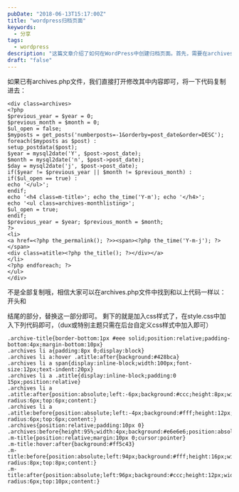 ```yaml
---
pubDate: "2018-06-13T15:17:00Z"
title: "wordpress归档页面"
keywords:
  - 分享
tags:
  - wordpress
description: "这篇文章介绍了如何在WordPress中创建归档页面。首先，需要在archives.php文件中添加一段代码，用于显示文章的归档信息。然后，在style.css文件中添加一段CSS样式，用于美化归档页面的显示效果。"
draft: "false"
---
```


<p>如果已有archives.php文件，我们直接打开修改其中内容即可，将一下代码复制进去：</p>
<pre><code class="language-php">&lt;div class=archives&gt;
&lt;?php
$previous_year = $year = 0;
$previous_month = $month = 0;
$ul_open = false;
$myposts = get_posts(&#039;numberposts=-1&amp;orderby=post_date&amp;order=DESC&#039;);
foreach($myposts as $post) :
setup_postdata($post);
$year = mysql2date(&#039;Y&#039;, $post-&gt;post_date);
$month = mysql2date(&#039;n&#039;, $post-&gt;post_date);
$day = mysql2date(&#039;j&#039;, $post-&gt;post_date);
if($year != $previous_year || $month != $previous_month) :
if($ul_open == true) :
echo &#039;&lt;/ul&gt;&#039;;
endif;
echo &#039;&lt;h4 class=m-title&gt;&#039;; echo the_time(&#039;Y-m&#039;); echo &#039;&lt;/h4&gt;&#039;;
echo &#039;&lt;ul class=archives-monthlisting&gt;&#039;;
$ul_open = true;
endif;
$previous_year = $year; $previous_month = $month;
?&gt;
&lt;li&gt;
&lt;a href=&lt;?php the_permalink(); ?&gt;&gt;&lt;span&gt;&lt;?php the_time(&#039;Y-m-j&#039;); ?&gt;&lt;/span&gt;
&lt;div class=atitle&gt;&lt;?php the_title(); ?&gt;&lt;/div&gt;&lt;/a&gt;
&lt;/li&gt;
&lt;?php endforeach; ?&gt;
&lt;/ul&gt;
&lt;/div&gt;
</code></pre>
<p>不是全部复制哦，相信大家可以在archives.php文件中找到和以上代码一样以： 开头和 </p>
<p>结尾的部分，替换这一部分即可。 剩下的就是加入css样式了，在style.css中加入下列代码即可，（dux或特别主题只需在后台自定义css样式中加入即可） </p>
<pre><code class="language-css">.archive-title{border-bottom:1px #eee solid;position:relative;padding-bottom:4px;margin-bottom:10px}
.archives li a{padding:8px 0;display:block}
.archives li a:hover .atitle:after{background:#428bca}
.archives li a span{display:inline-block;width:100px;font-size:12px;text-indent:20px}
.archives li a .atitle{display:inline-block;padding:0 15px;position:relative}
.archives li a .atitle:after{position:absolute;left:-6px;background:#ccc;height:8px;width:8px;border-radius:6px;top:6px;content:}
.archives li a .atitle:before{position:absolute;left:-4px;background:#fff;height:12px;width:12px;border-radius:6px;top:6px;content:}
.archives{position:relative;padding:10px 0}
.archives:before{height:95%;width:4px;background:#e6e6e6;position:absolute;left:100px;content:;top:30px}
.m-title{position:relative;margin:10px 0;cursor:pointer}
.m-title:hover:after{background:#ff5c43}
.m-title:before{position:absolute;left:94px;background:#fff;height:16px;width:16px;border-radius:8px;top:8px;content:}
.m-title:after{position:absolute;left:96px;background:#ccc;height:12px;width:12px;border-radius:6px;top:10px;content:}
</code></pre>